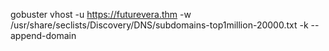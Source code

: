 gobuster vhost -u https://futurevera.thm -w /usr/share/seclists/Discovery/DNS/subdomains-top1million-20000.txt -k --append-domain
